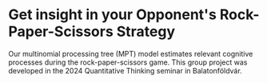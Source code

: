 # Get insight in your Opponent's Rock-Paper-Scissors Strategy

Our multinomial processing tree (MPT) model estimates relevant cognitive processes during the rock-paper-scissors game. This group project was developed in the 2024 Quantitative Thinking seminar in Balatonföldvár.
